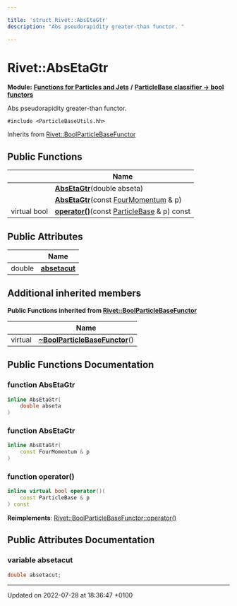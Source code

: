```yaml
---

title: 'struct Rivet::AbsEtaGtr'
description: "Abs pseudorapidity greater-than functor. "

---
```


# Rivet::AbsEtaGtr

**Module:** **[Functions for Particles and Jets](/documentation/code/modules/group__particlebaseutils/)** **/** **[ParticleBase classifier -> bool functors](/documentation/code/modules/group__particlebasetutils__pb2bool/)**



Abs pseudorapidity greater-than functor. 


`#include <ParticleBaseUtils.hh>`

Inherits from [Rivet::BoolParticleBaseFunctor](/documentation/code/classes/structrivet_1_1boolparticlebasefunctor/)

## Public Functions

|                | Name           |
| -------------- | -------------- |
| | **[AbsEtaGtr](/documentation/code/modules/group__particlebaseutils/#function-absetagtr)**(double abseta) |
| | **[AbsEtaGtr](/documentation/code/modules/group__particlebaseutils/#function-absetagtr)**(const <a href="/documentation/code/classes/classrivet_1_1fourmomentum/">FourMomentum</a> & p) |
| virtual bool | **[operator()](/documentation/code/modules/group__particlebaseutils/#function-operator())**(const <a href="/documentation/code/classes/classrivet_1_1particlebase/">ParticleBase</a> & p) const |

## Public Attributes

|                | Name           |
| -------------- | -------------- |
| double | **[absetacut](/documentation/code/modules/group__particlebaseutils/#variable-absetacut)**  |

## Additional inherited members

**Public Functions inherited from [Rivet::BoolParticleBaseFunctor](/documentation/code/classes/structrivet_1_1boolparticlebasefunctor/)**

|                | Name           |
| -------------- | -------------- |
| virtual | **[~BoolParticleBaseFunctor](/documentation/code/modules/group__particlebaseutils/#function-~boolparticlebasefunctor)**() |


## Public Functions Documentation

### function AbsEtaGtr

```cpp
inline AbsEtaGtr(
    double abseta
)
```


### function AbsEtaGtr

```cpp
inline AbsEtaGtr(
    const FourMomentum & p
)
```


### function operator()

```cpp
inline virtual bool operator()(
    const ParticleBase & p
) const
```


**Reimplements**: [Rivet::BoolParticleBaseFunctor::operator()](/documentation/code/modules/group__particlebaseutils/#function-operator())


## Public Attributes Documentation

### variable absetacut

```cpp
double absetacut;
```


-------------------------------

Updated on 2022-07-28 at 18:36:47 +0100
